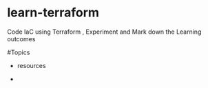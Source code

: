 # learn-terraform
Code IaC using Terraform , Experiment and Mark down the Learning outcomes


#Topics

- resources

- 


